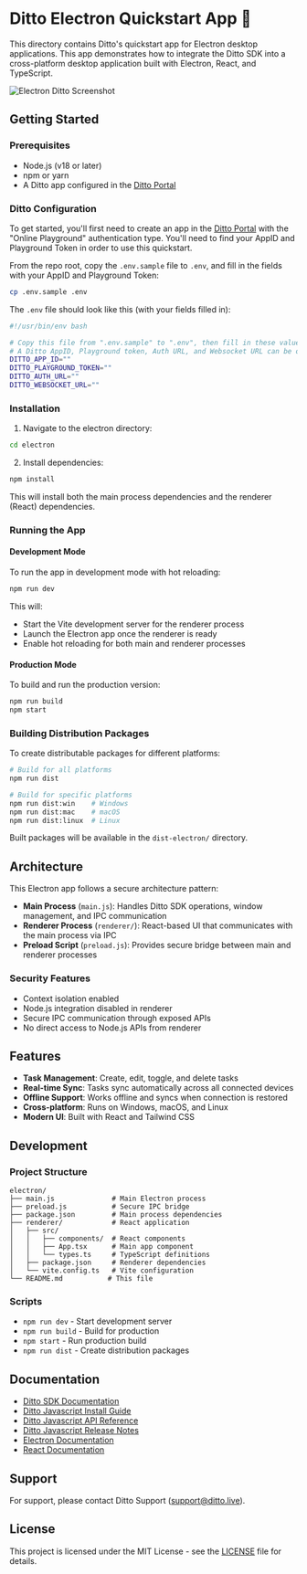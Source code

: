 # Ditto Electron Quickstart App 🚀

This directory contains Ditto's quickstart app for Electron desktop applications.
This app demonstrates how to integrate the Ditto SDK into a cross-platform desktop application built with Electron, React, and TypeScript.

![Electron Ditto Screenshot](../.github/assets/electron-ditto-screenshot.png)

## Getting Started

### Prerequisites

- Node.js (v18 or later)
- npm or yarn
- A Ditto app configured in the [Ditto Portal][0]

[0]: https://portal.ditto.live

### Ditto Configuration

To get started, you'll first need to create an app in the [Ditto Portal][0] with the "Online Playground" authentication type. You'll need to find your AppID and Playground Token in order to use this quickstart.

From the repo root, copy the `.env.sample` file to `.env`, and fill in the fields with your AppID and Playground Token:

```bash
cp .env.sample .env
```

The `.env` file should look like this (with your fields filled in):

```bash
#!/usr/bin/env bash

# Copy this file from ".env.sample" to ".env", then fill in these values
# A Ditto AppID, Playground token, Auth URL, and Websocket URL can be obtained from https://portal.ditto.live
DITTO_APP_ID=""
DITTO_PLAYGROUND_TOKEN=""
DITTO_AUTH_URL=""
DITTO_WEBSOCKET_URL=""
```

### Installation

1. Navigate to the electron directory:

```bash
cd electron
```

2. Install dependencies:

```bash
npm install
```

This will install both the main process dependencies and the renderer (React) dependencies.

### Running the App

#### Development Mode

To run the app in development mode with hot reloading:

```bash
npm run dev
```

This will:

- Start the Vite development server for the renderer process
- Launch the Electron app once the renderer is ready
- Enable hot reloading for both main and renderer processes

#### Production Mode

To build and run the production version:

```bash
npm run build
npm start
```

### Building Distribution Packages

To create distributable packages for different platforms:

```bash
# Build for all platforms
npm run dist

# Build for specific platforms
npm run dist:win    # Windows
npm run dist:mac    # macOS
npm run dist:linux  # Linux
```

Built packages will be available in the `dist-electron/` directory.

## Architecture

This Electron app follows a secure architecture pattern:

- **Main Process** (`main.js`): Handles Ditto SDK operations, window management, and IPC communication
- **Renderer Process** (`renderer/`): React-based UI that communicates with the main process via IPC
- **Preload Script** (`preload.js`): Provides secure bridge between main and renderer processes

### Security Features

- Context isolation enabled
- Node.js integration disabled in renderer
- Secure IPC communication through exposed APIs
- No direct access to Node.js APIs from renderer

## Features

- **Task Management**: Create, edit, toggle, and delete tasks
- **Real-time Sync**: Tasks sync automatically across all connected devices
- **Offline Support**: Works offline and syncs when connection is restored
- **Cross-platform**: Runs on Windows, macOS, and Linux
- **Modern UI**: Built with React and Tailwind CSS

## Development

### Project Structure

```
electron/
├── main.js              # Main Electron process
├── preload.js           # Secure IPC bridge
├── package.json         # Main process dependencies
├── renderer/            # React application
│   ├── src/
│   │   ├── components/  # React components
│   │   ├── App.tsx      # Main app component
│   │   └── types.ts     # TypeScript definitions
│   ├── package.json     # Renderer dependencies
│   └── vite.config.ts   # Vite configuration
└── README.md           # This file
```

### Scripts

- `npm run dev` - Start development server
- `npm run build` - Build for production
- `npm start` - Run production build
- `npm run dist` - Create distribution packages

## Documentation

- [Ditto SDK Documentation](https://docs.ditto.live)
- [Ditto Javascript Install Guide](https://docs.ditto.live/sdk/latest/install-guides/js)
- [Ditto Javascript API Reference](https://software.ditto.live/js/Ditto/4.11.1/api-reference/)
- [Ditto Javascript Release Notes](https://docs.ditto.live/sdk/latest/release-notes/js)
- [Electron Documentation](https://www.electronjs.org/docs)
- [React Documentation](https://reactjs.org/docs)

## Support

For support, please contact Ditto Support (<support@ditto.live>).

## License

This project is licensed under the MIT License - see the [LICENSE](../LICENSE) file for details.

